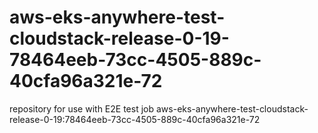 # aws-eks-anywhere-test-cloudstack-release-0-19-78464eeb-73cc-4505-889c-40cfa96a321e-72
repository for use with E2E test job aws-eks-anywhere-test-cloudstack-release-0-19:78464eeb-73cc-4505-889c-40cfa96a321e-72
